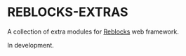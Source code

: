 # REBLOCKS-EXTRAS

A collection of extra modules for [Reblocks](https://40ants.com/reblocks/) web framework.

In development.
